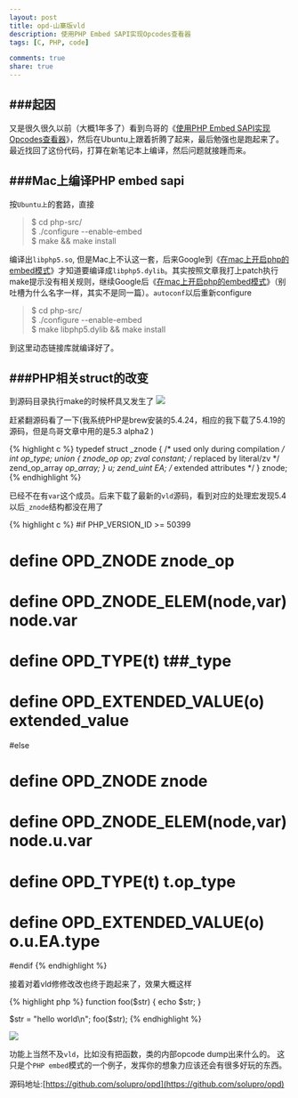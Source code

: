 ```yaml
---
layout: post
title: opd-山寨版vld
description: 使用PHP Embed SAPI实现Opcodes查看器
tags: [C, PHP, code]

comments: true
share: true
---
```

###起因
---
又是很久很久以前（大概1年多了）看到鸟哥的《[使用PHP Embed SAPI实现Opcodes查看器](http://www.laruence.com/2008/09/23/539.html)》，然后在Ubuntu上跟着折腾了起来，最后勉强也是跑起来了。最近找回了这份代码，打算在新笔记本上编译，然后问题就接踵而来。

###Mac上编译PHP embed sapi
---
按`Ubuntu上`的套路，直接

>$ cd php-src/  
$ ./configure --enable-embed  
$ make && make install

编译出`libphp5.so`, 但是Mac上不认这一套，后来Google到《[在mac上开启php的embed模式](http://shuoshi.me/?p=23)》才知道要编译成`libphp5.dylib`。其实按照文章我打上patch执行make提示没有相关规则，继续Google后《[在mac上开启php的embed模式](http://chengzhubo.com/post/2013-07-16/40051671070)》（别吐槽为什么名字一样，其实不是同一篇）。`autoconf`以后重新configure

>$ cd php-src/   
$ ./configure --enable-embed   
$ make libphp5.dylib && make install   

到这里动态链接库就编译好了。

<!-- more -->

###PHP相关struct的改变
---
到源码目录执行make的时候杯具又发生了
![](//static.oschina.net/uploads/space/2014/0218/105937_x2Yb_111529.png)

赶紧翻源码看了一下(我系统PHP是brew安装的5.4.24，相应的我下载了5.4.19的源码，但是鸟哥文章中用的是5.3 alpha2 ) 

{% highlight c %}
typedef struct _znode { /* used only during compilation */ 
	int op_type;
	union {
		znode_op op;
		zval constant; /* replaced by literal/zv */
		zend_op_array *op_array;
	} u;
	zend_uint EA;      /* extended attributes */
} znode;
{% endhighlight %}

已经不在有`var`这个成员。后来下载了最新的`vld`源码，看到对应的处理宏发现5.4以后`_znode`结构都没在用了

{% highlight c %}
#if PHP_VERSION_ID >= 50399
# define OPD_ZNODE znode_op
# define OPD_ZNODE_ELEM(node,var) node.var
# define OPD_TYPE(t) t##_type
# define OPD_EXTENDED_VALUE(o) extended_value
#else
# define OPD_ZNODE znode
# define OPD_ZNODE_ELEM(node,var) node.u.var
# define OPD_TYPE(t) t.op_type
# define OPD_EXTENDED_VALUE(o) o.u.EA.type
#endif
{% endhighlight %}

接着对着vld修修改改也终于跑起来了，效果大概这样

{% highlight php %}
function foo($str) {
    echo $str;
}

$str = "hello world\n";
foo($str);
{% endhighlight %}

![](//static.oschina.net/uploads/space/2014/0218/111141_0iNg_111529.png)

功能上当然不及`vld`，比如没有把函数，类的内部opcode dump出来什么的。
这只是个`PHP embed`模式的一个例子，发挥你的想象力应该还会有很多好玩的东西。

源码地址:[https://github.com/solupro/opd](https://github.com/solupro/opd)